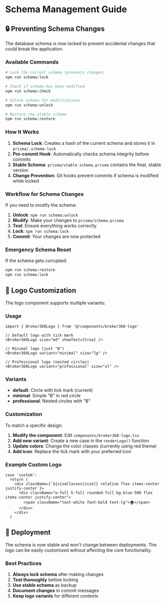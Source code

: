 # Schema Management Guide

## 🔒 Preventing Schema Changes

The database schema is now locked to prevent accidental changes that could break the application.

### Available Commands

```bash
# Lock the current schema (prevents changes)
npm run schema:lock

# Check if schema has been modified
npm run schema:check

# Unlock schema for modifications
npm run schema:unlock

# Restore the stable schema
npm run schema:restore
```

### How It Works

1. **Schema Lock**: Creates a hash of the current schema and stores it in `prisma/.schema-lock`
2. **Pre-commit Hook**: Automatically checks schema integrity before commits
3. **Stable Schema**: `prisma/stable-schema.prisma` contains the final, stable version
4. **Change Prevention**: Git hooks prevent commits if schema is modified while locked

### Workflow for Schema Changes

If you need to modify the schema:

1. **Unlock**: `npm run schema:unlock`
2. **Modify**: Make your changes to `prisma/schema.prisma`
3. **Test**: Ensure everything works correctly
4. **Lock**: `npm run schema:lock`
5. **Commit**: Your changes are now protected

### Emergency Schema Reset

If the schema gets corrupted:

```bash
npm run schema:restore
npm run schema:lock
```

## 🎨 Logo Customization

The logo component supports multiple variants:

### Usage

```tsx
import { Broker360Logo } from '@/components/broker360-logo'

// Default logo with tick mark
<Broker360Logo size="md" showText={true} />

// Minimal logo (just "B")
<Broker360Logo variant="minimal" size="lg" />

// Professional logo (nested circles)
<Broker360Logo variant="professional" size="xl" />
```

### Variants

- **default**: Circle with tick mark (current)
- **minimal**: Simple "B" in red circle
- **professional**: Nested circles with "B"

### Customization

To match a specific design:

1. **Modify the component**: Edit `components/broker360-logo.tsx`
2. **Add new variant**: Create a new case in the `renderLogo()` function
3. **Update colors**: Change the color classes (currently using red theme)
4. **Add icon**: Replace the tick mark with your preferred icon

### Example Custom Logo

```tsx
case 'custom':
  return (
    <div className={`${sizeClasses[size]} relative flex items-center justify-center`}>
      <div className="w-full h-full rounded-full bg-blue-500 flex items-center justify-center">
        <span className="text-white font-bold text-lg">🏠</span>
      </div>
    </div>
  )
```

## 🚀 Deployment

The schema is now stable and won't change between deployments. The logo can be easily customized without affecting the core functionality.

### Best Practices

1. **Always lock schema** after making changes
2. **Test thoroughly** before locking
3. **Use stable schema** as backup
4. **Document changes** in commit messages
5. **Keep logo variants** for different contexts
